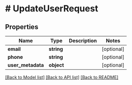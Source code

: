 # # UpdateUserRequest

## Properties

Name | Type | Description | Notes
------------ | ------------- | ------------- | -------------
**email** | **string** |  | [optional]
**phone** | **string** |  | [optional]
**user_metadata** | **object** |  | [optional]

[[Back to Model list]](../../README.md#models) [[Back to API list]](../../README.md#endpoints) [[Back to README]](../../README.md)
